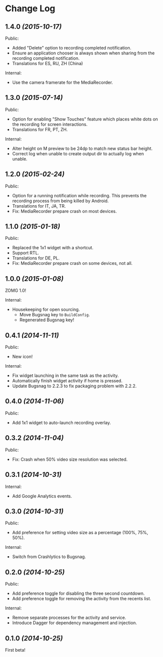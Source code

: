 Change Log
==========

1.4.0 *(2015-10-17)*
--------------------

Public:

 * Added "Delete" option to recording completed notification.
 * Ensure an application chooser is always shown when sharing from the recording completed notification.
 * Translations for ES, RU, ZH (China)

Internal:

 * Use the camera framerate for the MediaRecorder.


1.3.0 *(2015-07-14)*
--------------------

Public:

 * Option for enabling "Show Touches" feature which places white dots on the recording for screen
   interactions.
 * Translations for FR, PT, ZH.


Internal:

 * Alter height on M preview to be 24dp to match new status bar height.
 * Correct log when unable to create output dir to actually log when unable.


1.2.0 *(2015-02-24)*
--------------------

Public:

 * Option for a running notification while recording. This prevents the recording process from
   being killed by Android.
 * Translations for IT, JA, TR.
 * Fix: MediaRecorder prepare crash on most devices.


1.1.0 *(2015-01-18)*
--------------------

Public:

 * Replaced the 1x1 widget with a shortcut.
 * Support RTL.
 * Translations for DE, PL.
 * Fix: MediaRecorder prepare crash on some devices, not all.


1.0.0 *(2015-01-08)*
--------------------

ZOMG 1.0!

Internal:

 * Housekeeping for open sourcing.
   * Move Bugsnag key to `BuildConfig`.
   * Regenerated Bugsnag key!


0.4.1 *(2014-11-11)*
--------------------

Public:

 * New icon!

Internal:

 * Fix widget launching in the same task as the activity.
 * Automatically finish widget activity if home is pressed.
 * Update Bugsnag to 2.2.3 to fix packaging problem with 2.2.2.


0.4.0 *(2014-11-06)*
--------------------

Public:

 * Add 1x1 widget to auto-launch recording overlay.


0.3.2 *(2014-11-04)*
--------------------

Public:

 * Fix: Crash when 50% video size resolution was selected.


0.3.1 *(2014-10-31)*
--------------------

Internal:

 * Add Google Analytics events.


0.3.0 *(2014-10-31)*
--------------------

Public:

 * Add preference for setting video size as a percentage (100%, 75%, 50%).

Internal:

 * Switch from Crashlytics to Bugsnag.


0.2.0 *(2014-10-25)*
--------------------

Public:

 * Add preference toggle for disabling the three second countdown.
 * Add preference toggle for removing the activity from the recents list.

Internal:

 * Remove separate processes for the activity and service.
 * Introduce Dagger for dependency management and injection.


0.1.0 *(2014-10-25)*
--------------------

First beta!
